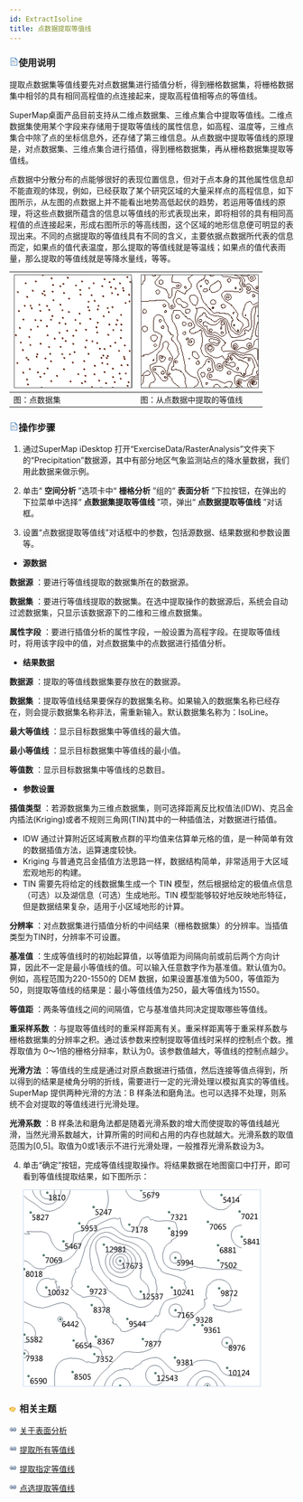 ```yaml
---
id: ExtractIsoline
title: 点数据提取等值线
---
```

### ![](../../../img/read.gif)使用说明

提取点数据集等值线要先对点数据集进行插值分析，得到栅格数据集，将栅格数据集中相邻的具有相同高程值的点连接起来，提取高程值相等点的等值线。

SuperMap桌面产品目前支持从二维点数据集、三维点集合中提取等值线。二维点数据集使用某个字段来存储用于提取等值线的属性信息，如高程、温度等，三维点集合中除了点的坐标信息外，还存储了第三维信息。从点数据中提取等值线的原理是，对点数据集、三维点集合进行插值，得到栅格数据集，再从栅格数据集提取等值线。

点数据中分散分布的点能够很好的表现位置信息，但对于点本身的其他属性信息却不能直观的体现，例如，已经获取了某个研究区域的大量采样点的高程信息，如下图所示，从左图的点数据上并不能看出地势高低起伏的趋势，若运用等值线的原理，将这些点数据所蕴含的信息以等值线的形式表现出来，即将相邻的具有相同高程值的点连接起来，形成右图所示的等高线图，这个区域的地形信息便可明显的表现出来。不同的点据提取的等值线具有不同的含义，主要依据点数据所代表的信息而定，如果点的值代表温度，那么提取的等值线就是等温线；如果点的值代表雨量，那么提取的等值线就是等降水量线，等等。

![](img/Points.png) | ![](img/Isoline.png)  
---|---  
图：点数据集 | 图：从点数据中提取的等值线  

### ![](../../../img/read.gif)操作步骤

1. 通过SuperMap iDesktop 打开“ExerciseData/RasterAnalysis”文件夹下的“Precipitation”数据源，其中有部分地区气象监测站点的降水量数据，我们用此数据来做示例。
2. 单击“ **空间分析** ”选项卡中“ **栅格分析** ”组的“ **表面分析** ”下拉按钮，在弹出的下拉菜单中选择“ **点数据集提取等值线** ”项，弹出“ **点数据提取等值线** ”对话框。  

3. 设置“点数据提取等值线”对话框中的参数，包括源数据、结果数据和参数设置等。 
* **源数据**

**数据源** ：要进行等值线提取的数据集所在的数据源。

**数据集** ：要进行等值线提取的数据集。在选中提取操作的数据源后，系统会自动过滤数据集，只显示该数据源下的二维和三维点数据集。

**属性字段** ：要进行插值分析的属性字段，一般设置为高程字段。在提取等值线时，将用该字段中的值，对点数据集中的点数据进行插值分析。

* **结果数据**

**数据源** ：提取的等值线数据集要存放在的数据源。

**数据集** ：提取等值线结果要保存的数据集名称。如果输入的数据集名称已经存在，则会提示数据集名称非法，需重新输入。默认数据集名称为：IsoLine。

**最大等值线** ：显示目标数据集中等值线的最大值。

**最小等值线** ：显示目标数据集中等值线的最小值。

**等值数** ：显示目标数据集中等值线的总数目。

* **参数设置**

**插值类型**
：若源数据集为三维点数据集，则可选择距离反比权值法(IDW)、克吕金内插法(Kriging)或者不规则三角网(TIN)其中的一种插值法，对数据进行插值。

* IDW 通过计算附近区域离散点群的平均值来估算单元格的值，是一种简单有效的数据插值方法，运算速度较快。
* Kriging 与普通克吕金插值方法思路一样，数据结构简单，非常适用于大区域宏观地形的构建。
* TIN 需要先将给定的线数据集生成一个 TIN 模型，然后根据给定的极值点信息（可选）以及湖信息（可选）生成地形。TIN 模型能够较好地反映地形特征，但是数据结果复杂，适用于小区域地形的计算。

**分辨率** ：对点数据集进行插值分析的中间结果（栅格数据集）的分辨率。当插值类型为TIN时，分辨率不可设置。

**基准值**
：生成等值线时的初始起算值，以等值距为间隔向前或前后两个方向计算，因此不一定是最小等值线的值。可以输入任意数字作为基准值。默认值为0。例如，高程范围为220-1550的
DEM 数据，如果设置基准值为500，等值距为50，则提取等值线的结果是：最小等值线值为250，最大等值线为1550。

**等值距** ：两条等值线之间的间隔值，它与基准值共同决定提取哪些等值线。

**重采样系数**
：与提取等值线时的重采样距离有关。重采样距离等于重采样系数与栅格数据集的分辨率之积。通过该参数来控制提取等值线时采样的控制点个数。推荐取值为
0～1倍的栅格分辩率，默认为0。该参数值越大，等值线的控制点越少。

**光滑方法** ：等值线的生成是通过对原点数据进行插值，然后连接等值点得到，所以得到的结果是棱角分明的折线，需要进行一定的光滑处理以模拟真实的等值线。
SuperMap 提供两种光滑的方法：B 样条法和磨角法。也可以选择不处理，则系统不会对提取的等值线进行光滑处理。

**光滑系数** ：B
样条法和磨角法都是随着光滑系数的增大而使提取的等值线越光滑，当然光滑系数越大，计算所需的时间和占用的内存也就越大。光滑系数的取值范围为[0,5]。取值为0或1表示不进行光滑处理，一般推荐光滑系数设为3。

4. 单击“确定”按钮，完成等值线提取操作。将结果数据在地图窗口中打开，即可看到等值线提取结果，如下图所示：
  
   ![](img/ExtractIsolineResult.png)  


### ![](../../../img/seealso.png) 相关主题

![](../../../img/smalltitle.png) [关于表面分析](AoubtSurfaceAnalyst.htm)

![](../../../img/smalltitle.png) [提取所有等值线](DriveContourAll.htm)

![](../../../img/smalltitle.png) [提取指定等值线](DriveContourSpecific.htm)

![](../../../img/smalltitle.png) [点选提取等值线](DriveContourPoint.htm)

